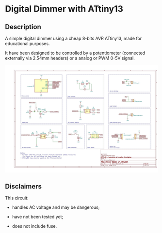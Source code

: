 # Digital Dimmer with ATtiny13

## Description

A simple digital dimmer using a cheap 8-bits AVR ATtiny13, made for educational purposes.

It have been designed to be controlled by a potentiometer (connected externally via 2.54mm headers) or a analog or PWM 0-5V signal.

![Schematics](./outputs/dimmer_digital_schematics.jpg)

## Disclaimers

This circuit:

* handles AC voltage and may be dangerous;

* have not been tested yet;

* does not include fuse.
